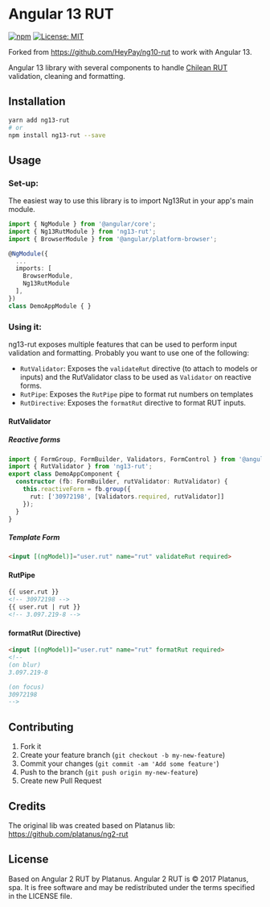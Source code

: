 Angular 13 RUT
=============

[![npm](https://www.npmjs.com/package/ng13-rut)](https://img.shields.io/npm/v/ng13-rut) [![License: MIT](https://img.shields.io/badge/License-MIT-yellow.svg)](https://github.com/bglamadrid/ng13-rut/blob/master/LICENSE)


Forked from https://github.com/HeyPay/ng10-rut to work with Angular 13.

Angular 13 library with several components to handle [Chilean RUT](https://en.wikipedia.org/wiki/National_identification_number#Chile) validation, cleaning and formatting.

## Installation

```bash
yarn add ng13-rut
# or
npm install ng13-rut --save
```

## Usage

### Set-up:

The easiest way to use this library is to import Ng13Rut in your app's main module.

```typescript
import { NgModule } from '@angular/core';
import { Ng13RutModule } from 'ng13-rut';
import { BrowserModule } from '@angular/platform-browser';

@NgModule({
  ...
  imports: [
    BrowserModule,
    Ng13RutModule
  ],
})
class DemoAppModule { }
```

### Using it:

ng13-rut exposes multiple features that can be used to perform input validation and formatting. Probably you want to use one of the following:

- `RutValidator`: Exposes the `validateRut` directive (to attach to models or inputs) and the RutValidator class to be used as `Validator` on reactive forms.
- `RutPipe`: Exposes the `RutPipe` pipe to format rut numbers on templates
- `RutDirective`: Exposes the `formatRut` directive to format RUT inputs.

#### RutValidator

##### Reactive forms

```typescript
import { FormGroup, FormBuilder, Validators, FormControl } from '@angular/forms';
import { RutValidator } from 'ng13-rut';
export class DemoAppComponent {
  constructor (fb: FormBuilder, rutValidator: RutValidator) {
    this.reactiveForm = fb.group({
      rut: ['30972198', [Validators.required, rutValidator]]
    });
  }
}

```

##### Template Form
```html
<input [(ngModel)]="user.rut" name="rut" validateRut required>
```

#### RutPipe

```html
{{ user.rut }}
<!-- 30972198 -->
{{ user.rut | rut }}
<!-- 3.097.219-8 -->
```

#### formatRut (Directive)
```html
<input [(ngModel)]="user.rut" name="rut" formatRut required>
<!--
(on blur)
3.097.219-8

(on focus)
30972198
-->
```

## Contributing

1. Fork it
2. Create your feature branch (`git checkout -b my-new-feature`)
3. Commit your changes (`git commit -am 'Add some feature'`)
4. Push to the branch (`git push origin my-new-feature`)
5. Create new Pull Request

## Credits

The original lib was created based on Platanus lib:
https://github.com/platanus/ng2-rut

## License

Based on Angular 2 RUT by Platanus. Angular 2 RUT is © 2017 Platanus, spa. It is free software and may be redistributed under the terms specified in the LICENSE file.
